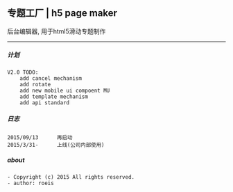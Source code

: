 ## 专题工厂 | h5 page maker

后台编辑器, 用于html5滑动专题制作

------------------------


##### 计划

    V2.0 TODO:
        add cancel mechanism
        add rotate
        add new mobile ui compoent MU
        add template mechanism
        add api standard

##### 日志
    2015/09/13      再启动
    2015/3/31-      上线(公司内部使用)

##### about

    - Copyright (c) 2015 All rights reserved.
    - author: roeis